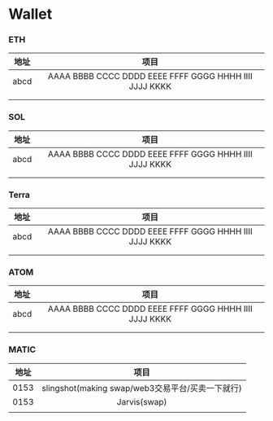 # Wallet

### ETH

| 地址 |                          项目                          |
| :--: | :----------------------------------------------------: |
| abcd | AAAA BBBB CCCC DDDD EEEE FFFF GGGG HHHH IIII JJJJ KKKK |
|      |                                                        |
|      |                                                        |

### SOL

| 地址 |                          项目                          |
| :--: | :----------------------------------------------------: |
| abcd | AAAA BBBB CCCC DDDD EEEE FFFF GGGG HHHH IIII JJJJ KKKK |
|      |                                                        |
|      |                                                        |

### Terra

| 地址 |                          项目                          |
| :--: | :----------------------------------------------------: |
| abcd | AAAA BBBB CCCC DDDD EEEE FFFF GGGG HHHH IIII JJJJ KKKK |
|      |                                                        |
|      |                                                        |

### ATOM

| 地址 |                          项目                          |
| :--: | :----------------------------------------------------: |
| abcd | AAAA BBBB CCCC DDDD EEEE FFFF GGGG HHHH IIII JJJJ KKKK |
|      |                                                        |
|      |                                                        |

### MATIC

| 地址 |                       项目                       |
| :--: | :----------------------------------------------: |
| 0153 | slingshot(making swap/web3交易平台/买卖一下就行) |
| 0153 |                   Jarvis(swap)                   |
|      |                                                  |

